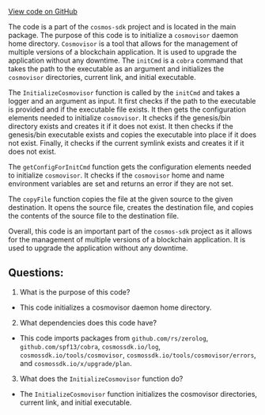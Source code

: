 [View code on GitHub](https://github.com/cosmos/cosmos-sdk.git/tools/cosmovisor/cmd/cosmovisor/init.go)

The code is a part of the `cosmos-sdk` project and is located in the main package. The purpose of this code is to initialize a `cosmovisor` daemon home directory. `Cosmovisor` is a tool that allows for the management of multiple versions of a blockchain application. It is used to upgrade the application without any downtime. The `initCmd` is a `cobra` command that takes the path to the executable as an argument and initializes the `cosmovisor` directories, current link, and initial executable. 

The `InitializeCosmovisor` function is called by the `initCmd` and takes a logger and an argument as input. It first checks if the path to the executable is provided and if the executable file exists. It then gets the configuration elements needed to initialize `cosmovisor`. It checks if the genesis/bin directory exists and creates it if it does not exist. It then checks if the genesis/bin executable exists and copies the executable into place if it does not exist. Finally, it checks if the current symlink exists and creates it if it does not exist.

The `getConfigForInitCmd` function gets the configuration elements needed to initialize `cosmovisor`. It checks if the `cosmovisor` home and name environment variables are set and returns an error if they are not set.

The `copyFile` function copies the file at the given source to the given destination. It opens the source file, creates the destination file, and copies the contents of the source file to the destination file.

Overall, this code is an important part of the `cosmos-sdk` project as it allows for the management of multiple versions of a blockchain application. It is used to upgrade the application without any downtime.
## Questions: 
 1. What is the purpose of this code?
- This code initializes a cosmovisor daemon home directory.

2. What dependencies does this code have?
- This code imports packages from `github.com/rs/zerolog`, `github.com/spf13/cobra`, `cosmossdk.io/log`, `cosmossdk.io/tools/cosmovisor`, `cosmossdk.io/tools/cosmovisor/errors`, and `cosmossdk.io/x/upgrade/plan`.

3. What does the `InitializeCosmovisor` function do?
- The `InitializeCosmovisor` function initializes the cosmovisor directories, current link, and initial executable.